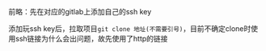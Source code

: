 前略：先在对应的gitlab上添加自己的ssh key

添加玩ssh key后，拉取项目`git clone 地址(不需要引号)`，目前不确定clone时使用ssh链接为什么会出问题，故先使用了http的链接
